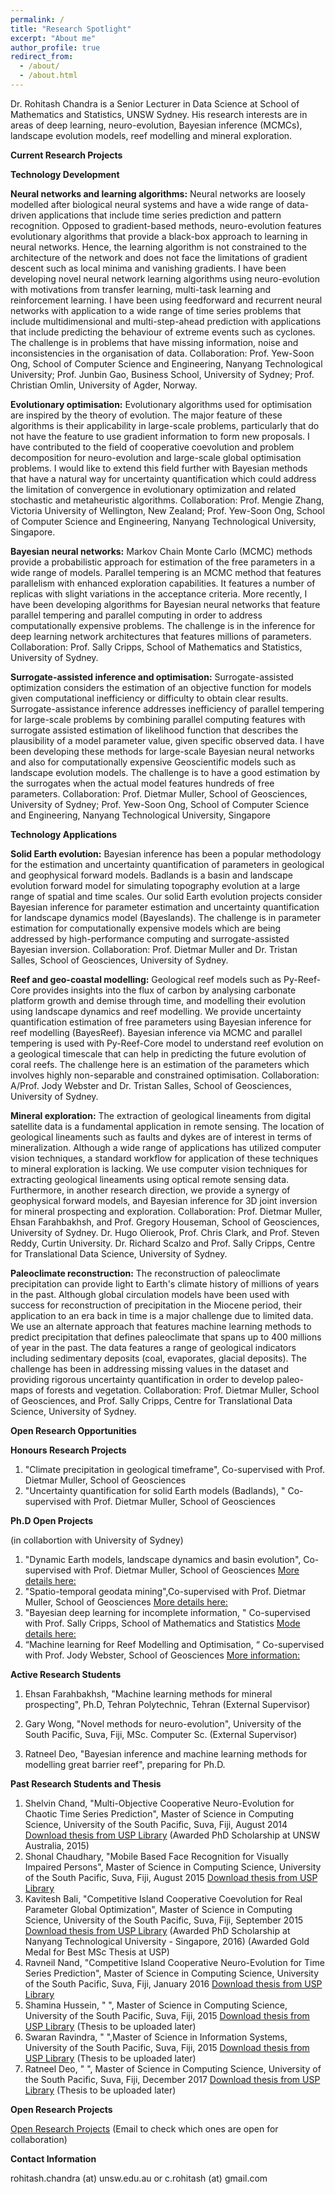 ```yaml
---
permalink: /
title: "Research Spotlight"
excerpt: "About me"
author_profile: true
redirect_from: 
  - /about/
  - /about.html
---
```

 

Dr. Rohitash Chandra is a Senior Lecturer in Data Science  at School of Mathematics and Statistics,  UNSW Sydney. His research interests are in areas of deep learning, neuro-evolution, Bayesian inference (MCMCs), landscape evolution models, reef modelling and mineral exploration.   

**Current Research Projects** 

 **Technology Development**

**Neural networks and learning algorithms:** Neural networks are loosely modelled after biological neural systems and have a wide range of data-driven  applications that include time series prediction and pattern recognition.   Opposed to gradient-based methods, neuro-evolution features evolutionary algorithms that provide a black-box approach to learning in neural networks. Hence, the learning algorithm is not constrained to the architecture of the network and does not face the limitations of gradient descent such as local minima and vanishing gradients. I have been developing  novel  neural network learning algorithms using neuro-evolution with motivations from transfer learning, multi-task learning and reinforcement learning.  I have been using  feedforward and recurrent neural networks with application to a wide range of time series problems that include multidimensional and multi-step-ahead prediction with applications  that include predicting the behaviour of extreme events such as cyclones. The challenge is in problems that have missing information, noise and  inconsistencies in the organisation of data.  Collaboration: Prof. Yew-Soon Ong, School of Computer Science and Engineering, Nanyang Technological University; Prof. Junbin Gao, Business School, University of Sydney; Prof. Christian Omlin, University of Agder, Norway. 

**Evolutionary optimisation:** Evolutionary algorithms used for optimisation are inspired by the theory of evolution. The major feature of these algorithms is their applicability in large-scale problems, particularly that do not have the  feature to use  gradient information to form  new proposals. I have contributed  to the field of  cooperative coevolution and problem decomposition for neuro-evolution and  large-scale global optimisation problems.  I would like to extend this field further with Bayesian methods that have a natural way for uncertainty quantification which could address the limitation of convergence in evolutionary optimization and related stochastic and metaheuristic algorithms. Collaboration: Prof. Mengie Zhang, Victoria University of Wellington, New Zealand; Prof. Yew-Soon Ong, School of Computer Science and Engineering, Nanyang Technological University, Singapore. 

**Bayesian neural networks:**  Markov Chain Monte Carlo  (MCMC) methods provide a probabilistic approach for estimation of the free parameters in a wide range of models. Parallel tempering is an MCMC method that features parallelism with enhanced exploration capabilities. It features a number of replicas with slight variations in the acceptance criteria. More recently, I have been developing algorithms for Bayesian neural networks that feature parallel tempering and parallel computing in order to address computationally expensive problems.  The challenge is in the inference for deep learning network architectures that features millions of parameters.   Collaboration:  Prof. Sally Cripps, School of Mathematics and Statistics, University of Sydney. 

**Surrogate-assisted inference and optimisation:** Surrogate-assisted optimization considers the estimation of an objective function for models given computational inefficiency or difficulty to obtain clear results. Surrogate-assistance inference addresses inefficiency of parallel tempering for large-scale problems by combining parallel computing features with surrogate assisted estimation of likelihood function that describes the plausibility of a model parameter value, given specific observed data. I have been developing these methods for large-scale Bayesian neural networks and also for computationally expensive Geoscientific models such as landscape evolution models. The challenge is to have a good estimation by the surrogates when the actual model features hundreds of free parameters. Collaboration: Prof. Dietmar Muller, School of Geosciences, University of Sydney; Prof. Yew-Soon Ong, School of Computer Science and Engineering, Nanyang Technological University, Singapore

**Technology Applications**

**Solid Earth evolution:** Bayesian inference has been a popular methodology for the estimation and uncertainty quantification of parameters in geological and geophysical forward models. Badlands is a basin and landscape  evolution forward model for simulating topography evolution at a large range of spatial and time scales.  Our solid Earth evolution projects consider Bayesian inference for parameter estimation and uncertainty quantification  for landscape dynamics model (Bayeslands). The challenge is in parameter estimation for computationally expensive models which are being addressed by high-performance computing and surrogate-assisted Bayesian inversion. Collaboration: Prof. Dietmar Muller and Dr. Tristan Salles, School of Geosciences, University of Sydney.

**Reef and geo-coastal modelling:** Geological reef models such as Py-Reef-Core provides   insights into the flux of carbon by analysing carbonate platform growth and  demise through time, and modelling their evolution using  landscape dynamics and  reef modelling. We provide uncertainty quantification estimation of free parameters using Bayesian inference for reef modelling (BayesReef).  Bayesian  inference via MCMC and parallel tempering is used  with Py-Reef-Core model to  understand reef evolution on a geological timescale that can help in predicting the future evolution of coral reefs. The challenge here is an estimation of the parameters which involves highly non-separable and constrained optimisation. Collaboration: A/Prof. Jody Webster  and Dr. Tristan Salles, School of Geosciences, University of Sydney.

**Mineral exploration:** The extraction of geological lineaments from digital satellite data is a fundamental application in remote sensing. The location of geological lineaments such as faults and dykes are of interest in terms of mineralization. Although a wide range of applications has utilized computer vision techniques, a standard workflow for application of these techniques to mineral exploration is lacking.  We use computer vision techniques  for extracting geological lineaments using optical remote sensing data. Furthermore, in another research direction, we provide a synergy of geophysical forward models, and Bayesian inference for 3D joint inversion  for mineral prospecting and exploration.   Collaboration: Prof. Dietmar Muller, Ehsan Farahbakhsh, and Prof. Gregory Houseman, School of Geosciences, University of Sydney. Dr. Hugo Olierook, Prof. Chris Clark, and Prof. Steven Reddy, Curtin University. Dr. Richard Scalzo and Prof. Sally Cripps, Centre for Translational Data Science, University of Sydney.

**Paleoclimate reconstruction:** The reconstruction of paleoclimate  precipitation can provide light to Earth's climate history of millions of years in the past.  Although global circulation models have been used with success for reconstruction of precipitation in the Miocene period, their application to an era back in time  is a major challenge due to limited data. We use an alternate approach  that features machine learning methods to predict precipitation that defines paleoclimate that spans  up to 400 millions of year in the past. The data features a  range of geological indicators including sedimentary deposits (coal, evaporates, glacial deposits). The challenge has been in addressing missing values in the dataset and providing rigorous uncertainty quantification in order to  develop paleo-maps of forests and vegetation. Collaboration: Prof. Dietmar Muller, School of Geosciences, and  Prof. Sally Cripps, Centre for Translational Data Science, University of Sydney.

 
  
**Open Research Opportunities**
  
 
 **Honours Research Projects**  
 1.  "Climate precipitation in geological timeframe", Co-supervised  with  Prof. Dietmar Muller, School of Geosciences 
 2. "Uncertainty quantification for solid Earth models (Badlands), " Co-supervised with  Prof. Dietmar Muller, School of Geosciences 
 
 **Ph.D Open Projects**

 (in collabortion with University of Sydney)
 
 1.  "Dynamic Earth models, landscape dynamics and basin evolution", Co-supervised with Prof. Dietmar Muller, School of Geosciences [More details here:](http://sydney.edu.au/research/opportunities/opportunities/2254)
 2. "Spatio-temporal geodata mining",Co-supervised with Prof. Dietmar Muller, School of Geosciences [More details here:](https://sydney.edu.au/research/opportunities/opportunities/1829)
 3. "Bayesian deep learning for incomplete information, " Co-supervised with  Prof. Sally Cripps, School of Mathematics and Statistics [Mode details here:](https://sydney.edu.au/research/opportunities/opportunities/2301)
 4. “Machine learning for Reef Modelling and Optimisation, “ Co-supervised with Prof. Jody Webster, School of Geosciences [More information:](http://agile-prod.ucc.usyd.edu.au/research/opportunities/opportunities/show/2319)
 
 
 
 **Active Research Students**
 
 1. Ehsan Farahbakhsh, "Machine learning methods for mineral prospecting", Ph.D, Tehran Polytechnic, Tehran (External Supervisor)
 
 2. Gary Wong, "Novel methods for neuro-evolution", University of the South Pacific, Suva, Fiji, MSc. Computer Sc. (External Supervisor)
 
 3. Ratneel Deo, "Bayesian inference and machine learning methods for modelling great barrier reef", preparing for Ph.D. 
 
 
 **Past Research Students and Thesis**
 
 1. Shelvin Chand, "Multi-Objective Cooperative Neuro-Evolution for Chaotic Time Series
Prediction", Master of Science in Computing Science, University of the South Pacific, Suva, Fiji, August 2014 [Download thesis from USP Library](http://digilib.library.usp.ac.fj/gsdl/collect/usplibr1/index/assoc/HASH0101.dir/doc.pdf) (Awarded PhD Scholarship at UNSW Australia, 2015)
2. Shonal Chaudhary, "Mobile Based Face Recognition for Visually Impaired Persons", Master of Science in Computing Science,  University of the South Pacific, Suva, Fiji, August 2015 [Download thesis from USP Library](http://digilib.library.usp.ac.fj/gsdl/collect/usplibr1/index/assoc/HASH9f3a.dir/doc.pdf)
3. Kavitesh Bali, "Competitive Island Cooperative Coevolution for Real Parameter Global Optimization", Master of Science in Computing Science,  University of the South Pacific, Suva, Fiji, September 2015 [Download thesis from USP Library](http://digilib.library.usp.ac.fj/gsdl/collect/usplibr1/index/assoc/HASHbe1b.dir/doc.pdf) (Awarded PhD Scholarship at Nanyang Technological University - Singapore, 2016) (Awarded Gold Medal for Best MSc Thesis at USP)
4. Ravneil Nand, "Competitive Island Cooperative Neuro-Evolution for Time Series Prediction", Master of Science in Computing Science,  University of the South Pacific, Suva, Fiji, January 2016 [Download thesis from USP Library](http://digilib.library.usp.ac.fj/gsdl/collect/usplibr1/index/assoc/HASHdef0.dir/doc.pdf)
5. Shamina Hussein, " ", Master of Science in Computing Science, University of the South Pacific, Suva, Fiji, 2015 [Download thesis from USP Library]( ) (Thesis to be uploaded later)
6. Swaran Ravindra, " ",Master of Science in Information Systems,  University of the South Pacific, Suva, Fiji, 2015 [Download thesis from USP Library]( ) (Thesis to be uploaded later)
7. Ratneel Deo, " ", Master of Science in Computing Science, University of the South Pacific, Suva, Fiji, December 2017 [Download thesis from USP Library]( ) (Thesis to be uploaded later)

**Open Research Projects**

[Open Research Projects](https://github.com/rohitash-chandra/rohitash-chandra.github.io/blob/master/_pages/openresearchprojects.md) (Email to check which ones are open for collaboration)
 
 **Contact Information**
 
 rohitash.chandra (at) unsw.edu.au or c.rohitash (at) gmail.com
  
 
  
 

